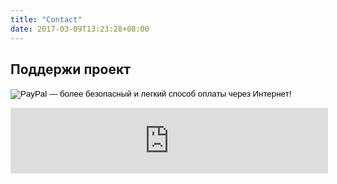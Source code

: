 ```yaml
---
title: "Contact"
date: 2017-03-09T13:23:28+08:00
---
```


## Поддержи проект

<form action="https://www.paypal.com/cgi-bin/webscr" method="post" target="_top">
<input type="hidden" name="cmd" value="_s-xclick">
<input type="hidden" name="hosted_button_id" value="QJDNRPU8B2FEJ">
<input type="image" src="https://www.paypalobjects.com/ru_RU/RU/i/btn/btn_donateCC_LG.gif" border="0" name="submit" alt="PayPal — более безопасный и легкий способ оплаты через Интернет!">
<img alt="" border="0" src="https://www.paypalobjects.com/ru_RU/i/scr/pixel.gif" width="1" height="1">
</form>
<iframe frameborder="0" allowtransparency="true" scrolling="no" src="https://money.yandex.ru/embed/donate.xml?account=41001612955830&quickpay=donate&payment-type-choice=on&default-sum=33&targets=%D0%A5%D0%BE%D1%81%D1%82%D0%B8%D0%BD%D0%B3&project-name=INSTEAD&project-site=http%3A%2F%2Finstead.syscall.ru&button-text=05" width="508" height="105"></iframe>
